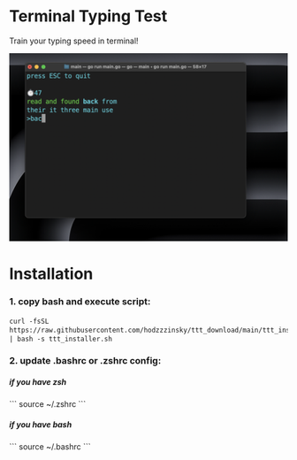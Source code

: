 <h1>Terminal Typing Test</h1>

Train your typing speed in terminal!

![Alt text](screen.png)

<h1>Installation</h1>

<h3>1. copy bash and execute script:</h3>

```
curl -fsSL https://raw.githubusercontent.com/hodzzzinsky/ttt_download/main/ttt_installer.sh | bash -s ttt_installer.sh
```
<h3>2. update .bashrc or .zshrc config:</h3>

<h5>if you have zsh</h5>
```
source ~/.zshrc
```
<h5>if you have bash</h5> 
```
source ~/.bashrc
```
